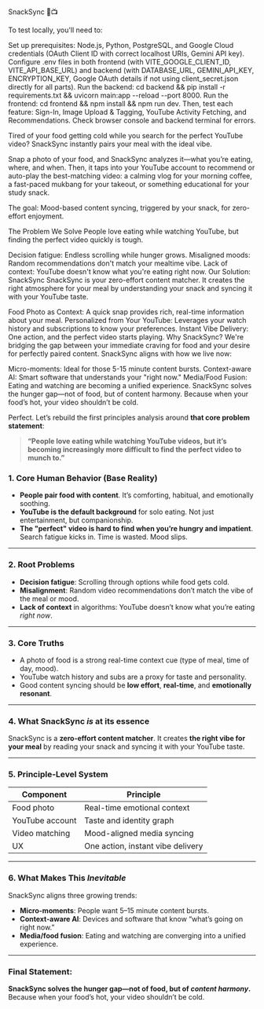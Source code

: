 SnackSync 🍕📺

To test locally, you'll need to:

Set up prerequisites: Node.js, Python, PostgreSQL, and Google Cloud credentials (OAuth Client ID with correct localhost URIs, Gemini API key).
Configure .env files in both frontend (with VITE_GOOGLE_CLIENT_ID, VITE_API_BASE_URL) and backend (with DATABASE_URL, GEMINI_API_KEY, ENCRYPTION_KEY, Google OAuth details if not using client_secret.json directly for all parts).
Run the backend: cd backend && pip install -r requirements.txt && uvicorn main:app --reload --port 8000.
Run the frontend: cd frontend && npm install && npm run dev.
Then, test each feature: Sign-In, Image Upload & Tagging, YouTube Activity Fetching, and Recommendations. Check browser console and backend terminal for errors.

Tired of your food getting cold while you search for the perfect YouTube video? SnackSync instantly pairs your meal with the ideal vibe.

Snap a photo of your food, and SnackSync analyzes it—what you’re eating, where, and when. Then, it taps into your YouTube account to recommend or auto-play the best-matching video: a calming vlog for your morning coffee, a fast-paced mukbang for your takeout, or something educational for your study snack.

The goal: Mood-based content syncing, triggered by your snack, for zero-effort enjoyment.

The Problem We Solve
People love eating while watching YouTube, but finding the perfect video quickly is tough.

Decision fatigue: Endless scrolling while hunger grows.
Misaligned moods: Random recommendations don't match your mealtime vibe.
Lack of context: YouTube doesn't know what you're eating right now.
Our Solution: SnackSync
SnackSync is your zero-effort content matcher. It creates the right atmosphere for your meal by understanding your snack and syncing it with your YouTube taste.

Food Photo as Context: A quick snap provides rich, real-time information about your meal.
Personalized from Your YouTube: Leverages your watch history and subscriptions to know your preferences.
Instant Vibe Delivery: One action, and the perfect video starts playing.
Why SnackSync?
We're bridging the gap between your immediate craving for food and your desire for perfectly paired content. SnackSync aligns with how we live now:

Micro-moments: Ideal for those 5-15 minute content bursts.
Context-aware AI: Smart software that understands your "right now."
Media/Food Fusion: Eating and watching are becoming a unified experience.
SnackSync solves the hunger gap—not of food, but of content harmony.
Because when your food’s hot, your video shouldn’t be cold.

Perfect. Let’s rebuild the first principles analysis around **that core problem statement**:

> **“People love eating while watching YouTube videos, but it’s becoming increasingly more difficult to find the perfect video to munch to.”**


### 1. **Core Human Behavior (Base Reality)**

* **People pair food with content**. It’s comforting, habitual, and emotionally soothing.
* **YouTube is the default background** for solo eating. Not just entertainment, but companionship.
* **The "perfect" video is hard to find when you’re hungry and impatient**. Search fatigue kicks in. Time is wasted. Mood slips.

---

### 2. **Root Problems**

* **Decision fatigue**: Scrolling through options while food gets cold.
* **Misalignment**: Random video recommendations don’t match the vibe of the meal or mood.
* **Lack of context** in algorithms: YouTube doesn’t know what you’re eating *right now*.

---

### 3. **Core Truths**

* A photo of food is a strong real-time context cue (type of meal, time of day, mood).
* YouTube watch history and subs are a proxy for taste and personality.
* Good content syncing should be **low effort**, **real-time**, and **emotionally resonant**.

---

### 4. **What SnackSync *is* at its essence**

SnackSync is a **zero-effort content matcher**.
It creates **the right vibe for your meal** by reading your snack and syncing it with your YouTube taste.

---

### 5. **Principle-Level System**

| Component       | Principle                         |
| --------------- | --------------------------------- |
| Food photo      | Real-time emotional context       |
| YouTube account | Taste and identity graph          |
| Video matching  | Mood-aligned media syncing        |
| UX              | One action, instant vibe delivery |

---

### 6. **What Makes This *Inevitable***

SnackSync aligns three growing trends:

* **Micro-moments**: People want 5–15 minute content bursts.
* **Context-aware AI**: Devices and software that know “what’s going on right now.”
* **Media/food fusion**: Eating and watching are converging into a unified experience.

---

### Final Statement:

**SnackSync solves the hunger gap—not of food, but of *content harmony*.**
Because when your food’s hot, your video shouldn’t be cold.

